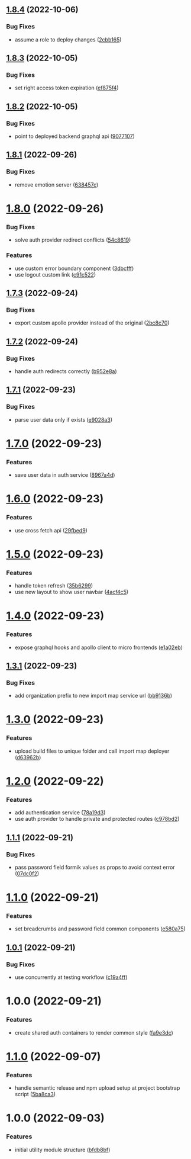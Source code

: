 ## [1.8.4](https://github.com/Insta-Graph/micro-frontend-shared-modules/compare/v1.8.3...v1.8.4) (2022-10-06)


### Bug Fixes

* assume a role to deploy changes ([2cbb165](https://github.com/Insta-Graph/micro-frontend-shared-modules/commit/2cbb165c581b822ec71c75fc081b711a05e61a44))

## [1.8.3](https://github.com/Insta-Graph/micro-frontend-shared-modules/compare/v1.8.2...v1.8.3) (2022-10-05)


### Bug Fixes

* set right access token expiration ([ef875f4](https://github.com/Insta-Graph/micro-frontend-shared-modules/commit/ef875f40d6ddfd9e2d2b6772f8918a838e70cf82))

## [1.8.2](https://github.com/Insta-Graph/micro-frontend-shared-modules/compare/v1.8.1...v1.8.2) (2022-10-05)


### Bug Fixes

* point to deployed backend graphql api ([9077107](https://github.com/Insta-Graph/micro-frontend-shared-modules/commit/9077107c0504c0099a3a22a444fce9227327503d))

## [1.8.1](https://github.com/Insta-Graph/micro-frontend-shared-modules/compare/v1.8.0...v1.8.1) (2022-09-26)


### Bug Fixes

* remove emotion server ([638457c](https://github.com/Insta-Graph/micro-frontend-shared-modules/commit/638457c4be5e4e62f5722d732070a646e111b844))

# [1.8.0](https://github.com/Insta-Graph/micro-frontend-shared-modules/compare/v1.7.3...v1.8.0) (2022-09-26)


### Bug Fixes

* solve auth provider redirect conflicts ([54c8619](https://github.com/Insta-Graph/micro-frontend-shared-modules/commit/54c8619c70536a49a7f834fedf38dbaf199962e9))


### Features

* use custom error boundary component ([3dbcfff](https://github.com/Insta-Graph/micro-frontend-shared-modules/commit/3dbcfff7ec82203979f01d76af9250aca6d7428d))
* use logout custom link ([c91c522](https://github.com/Insta-Graph/micro-frontend-shared-modules/commit/c91c5221c4479f2c570e891dc6ee0fcd1032c084))

## [1.7.3](https://github.com/Insta-Graph/micro-frontend-shared-modules/compare/v1.7.2...v1.7.3) (2022-09-24)


### Bug Fixes

* export custom apollo provider instead of the original ([2bc8c70](https://github.com/Insta-Graph/micro-frontend-shared-modules/commit/2bc8c70760132052eb76abd90feaffd066e1f065))

## [1.7.2](https://github.com/Insta-Graph/micro-frontend-shared-modules/compare/v1.7.1...v1.7.2) (2022-09-24)


### Bug Fixes

* handle auth redirects correctly ([b952e8a](https://github.com/Insta-Graph/micro-frontend-shared-modules/commit/b952e8ae7e9a00abce052d79a0001d83f4e91f6f))

## [1.7.1](https://github.com/Insta-Graph/micro-frontend-shared-modules/compare/v1.7.0...v1.7.1) (2022-09-23)


### Bug Fixes

* parse user data only if exists ([e9028a3](https://github.com/Insta-Graph/micro-frontend-shared-modules/commit/e9028a390a327f2b2d6727e0ec9f15c935e01aa3))

# [1.7.0](https://github.com/Insta-Graph/micro-frontend-shared-modules/compare/v1.6.0...v1.7.0) (2022-09-23)


### Features

* save user data in auth service ([8967a4d](https://github.com/Insta-Graph/micro-frontend-shared-modules/commit/8967a4d6d10589d13cfe0b7b62117c218cc039fa))

# [1.6.0](https://github.com/Insta-Graph/micro-frontend-shared-modules/compare/v1.5.0...v1.6.0) (2022-09-23)


### Features

* use cross fetch api ([29fbed9](https://github.com/Insta-Graph/micro-frontend-shared-modules/commit/29fbed9a0b893ac013a36c657965b5e258021522))

# [1.5.0](https://github.com/Insta-Graph/micro-frontend-shared-modules/compare/v1.4.0...v1.5.0) (2022-09-23)


### Features

* handle token refresh ([35b6299](https://github.com/Insta-Graph/micro-frontend-shared-modules/commit/35b6299533fe1221f844a4924232d0e63c90d74b))
* use new layout to show user navbar ([4acf4c5](https://github.com/Insta-Graph/micro-frontend-shared-modules/commit/4acf4c523d07dc507e9e0ef80812abd2acdd7333))

# [1.4.0](https://github.com/Insta-Graph/micro-frontend-shared-modules/compare/v1.3.1...v1.4.0) (2022-09-23)


### Features

* expose graphql hooks and apollo client to micro frontends ([e1a02eb](https://github.com/Insta-Graph/micro-frontend-shared-modules/commit/e1a02eb95cef6fbfe853fb5bc8995c3c5a944071))

## [1.3.1](https://github.com/Insta-Graph/micro-frontend-shared-modules/compare/v1.3.0...v1.3.1) (2022-09-23)


### Bug Fixes

* add organization prefix to new import map service url ([bb9136b](https://github.com/Insta-Graph/micro-frontend-shared-modules/commit/bb9136b41f3732572e8fe42c14f2ee7019f4e72b))

# [1.3.0](https://github.com/Insta-Graph/micro-frontend-shared-modules/compare/v1.2.0...v1.3.0) (2022-09-23)


### Features

* upload build files to unique folder and call import map deployer ([d63962b](https://github.com/Insta-Graph/micro-frontend-shared-modules/commit/d63962bfd50960b97e667d648fee1c29b5c760c6))

# [1.2.0](https://github.com/Insta-Graph/micro-frontend-shared-modules/compare/v1.1.1...v1.2.0) (2022-09-22)


### Features

* add authentication service ([78a19d3](https://github.com/Insta-Graph/micro-frontend-shared-modules/commit/78a19d3bee670de0f8999071086a44ab5b053cf0))
* use auth provider to handle private and protected routes ([c978bd2](https://github.com/Insta-Graph/micro-frontend-shared-modules/commit/c978bd23360c0eca2e0f8295c1edec4fd13f5d3e))

## [1.1.1](https://github.com/Insta-Graph/micro-frontend-shared-modules/compare/v1.1.0...v1.1.1) (2022-09-21)


### Bug Fixes

* pass password field formik values as props to avoid context error ([07dc0f2](https://github.com/Insta-Graph/micro-frontend-shared-modules/commit/07dc0f28c86417d67ada3d17b723e9b632b760d6))

# [1.1.0](https://github.com/Insta-Graph/micro-frontend-shared-modules/compare/v1.0.1...v1.1.0) (2022-09-21)


### Features

* set breadcrumbs and password field common components ([e580a75](https://github.com/Insta-Graph/micro-frontend-shared-modules/commit/e580a750f44eff4899af13462c8a0e4a8577b2c3))

## [1.0.1](https://github.com/Insta-Graph/micro-frontend-shared-modules/compare/v1.0.0...v1.0.1) (2022-09-21)


### Bug Fixes

* use concurrently at testing workflow ([c19a4ff](https://github.com/Insta-Graph/micro-frontend-shared-modules/commit/c19a4ff85229f981175446606aa7fa59bd24ddc8))

# 1.0.0 (2022-09-21)


### Features

* create shared auth containers to render common style ([fa9e3dc](https://github.com/Insta-Graph/micro-frontend-shared-modules/commit/fa9e3dc78cc5db2176d10f79257994c6ccc35cc5))

# [1.1.0](https://github.com/edwardramirez31/micro-frontend-utility-module/compare/v1.0.0...v1.1.0) (2022-09-07)


### Features

* handle semantic release and npm upload setup at project bootstrap script ([5ba8ca3](https://github.com/edwardramirez31/micro-frontend-utility-module/commit/5ba8ca3d81c8f79d1055242d4e040cd68acdb28a))

# 1.0.0 (2022-09-03)


### Features

* initial utility module structure ([bfdb8bf](https://github.com/edwardramirez31/micro-frontend-utility-module/commit/bfdb8bf4229fae1b9b3ae7bea7710a8e0ffb5c85))
